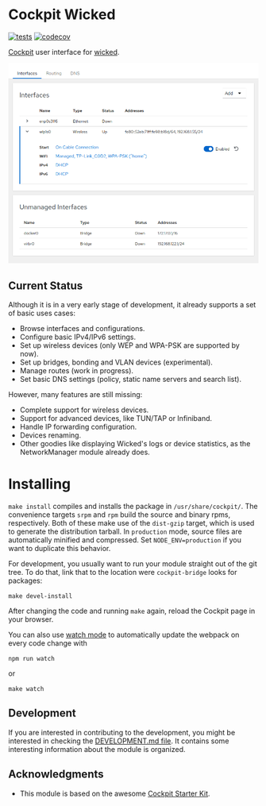 # Cockpit Wicked

[![tests](https://github.com/openSUSE/cockpit-wicked/actions/workflows/test.yml/badge.svg?branch=master)](https://github.com/openSUSE/cockpit-wicked/actions/workflows/test.yml)
[![codecov](https://codecov.io/gh/openSUSE/cockpit-wicked/branch/master/graph/badge.svg?token=5QLDEWWSDH)](https://codecov.io/gh/openSUSE/cockpit-wicked)

[Cockpit](https://cockpit-project.org/) user interface for
[wicked](https://github.com/openSUSE/wicked).

![Interfaces List Screenshot](/screenshot.png?raw=true "Interfaces List Screenshot")

## Current Status

Although it is in a very early stage of development, it already supports a set
of basic uses cases:

- Browse interfaces and configurations.
- Configure basic IPv4/IPv6 settings.
- Set up wireless devices (only WEP and WPA-PSK are supported by now).
- Set up bridges, bonding and VLAN devices (experimental).
- Manage routes (work in progress).
- Set basic DNS settings (policy, static name servers and search list).

However, many features are still missing:

- Complete support for wireless devices.
- Support for advanced devices, like TUN/TAP or Infiniband.
- Handle IP forwarding configuration.
- Devices renaming.
- Other goodies like displaying Wicked's logs or device statistics, as the
  NetworkManager module already does.

# Installing

`make install` compiles and installs the package in `/usr/share/cockpit/`. The
convenience targets `srpm` and `rpm` build the source and binary rpms,
respectively. Both of these make use of the `dist-gzip` target, which is used
to generate the distribution tarball. In `production` mode, source files are
automatically minified and compressed. Set `NODE_ENV=production` if you want to
duplicate this behavior.

For development, you usually want to run your module straight out of the git
tree. To do that, link that to the location were `cockpit-bridge` looks for packages:

```
make devel-install
```

After changing the code and running `make` again, reload the Cockpit page in
your browser.

You can also use
[watch mode](https://webpack.js.org/guides/development/#using-watch-mode) to
automatically update the webpack on every code change with

```
npm run watch
```
or
```
make watch
```

## Development

If you are interested in contributing to the development, you might be
interested in checking the [DEVELOPMENT.md file](./DEVELOPMENT.md). It contains
some interesting information about the module is organized.

## Acknowledgments

* This module is based on the awesome [Cockpit Starter
Kit](https://github.com/cockpit-project/starter-kit).

